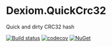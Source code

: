 # Dexiom.QuickCrc32
Quick and dirty CRC32 hash

[![Build status](https://ci.appveyor.com/api/projects/status/93yusneka2um38cx/branch/master?svg=true)](https://ci.appveyor.com/project/jpare/dexiom-quickcrc32/branch/master)
[![codecov](https://codecov.io/gh/Dexiom/Dexiom.QuickCrc32/branch/master/graph/badge.svg)](https://codecov.io/gh/Dexiom/Dexiom.QuickCrc32)
[![NuGet](https://img.shields.io/nuget/v/Dexiom.QuickCrc32.svg)](https://www.nuget.org/packages/Dexiom.QuickCrc32/)
